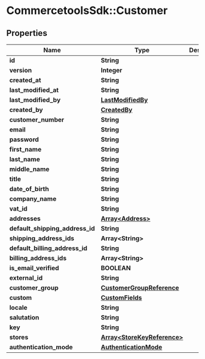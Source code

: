 # CommercetoolsSdk::Customer

## Properties
Name | Type | Description | Notes
------------ | ------------- | ------------- | -------------
**id** | **String** |  | [optional] 
**version** | **Integer** |  | [optional] 
**created_at** | **String** |  | [optional] 
**last_modified_at** | **String** |  | [optional] 
**last_modified_by** | [**LastModifiedBy**](LastModifiedBy.md) |  | [optional] 
**created_by** | [**CreatedBy**](CreatedBy.md) |  | [optional] 
**customer_number** | **String** |  | [optional] 
**email** | **String** |  | [optional] 
**password** | **String** |  | [optional] 
**first_name** | **String** |  | [optional] 
**last_name** | **String** |  | [optional] 
**middle_name** | **String** |  | [optional] 
**title** | **String** |  | [optional] 
**date_of_birth** | **String** |  | [optional] 
**company_name** | **String** |  | [optional] 
**vat_id** | **String** |  | [optional] 
**addresses** | [**Array&lt;Address&gt;**](Address.md) |  | [optional] 
**default_shipping_address_id** | **String** |  | [optional] 
**shipping_address_ids** | **Array&lt;String&gt;** |  | [optional] 
**default_billing_address_id** | **String** |  | [optional] 
**billing_address_ids** | **Array&lt;String&gt;** |  | [optional] 
**is_email_verified** | **BOOLEAN** |  | [optional] 
**external_id** | **String** |  | [optional] 
**customer_group** | [**CustomerGroupReference**](CustomerGroupReference.md) |  | [optional] 
**custom** | [**CustomFields**](CustomFields.md) |  | [optional] 
**locale** | **String** |  | [optional] 
**salutation** | **String** |  | [optional] 
**key** | **String** |  | [optional] 
**stores** | [**Array&lt;StoreKeyReference&gt;**](StoreKeyReference.md) |  | [optional] 
**authentication_mode** | [**AuthenticationMode**](AuthenticationMode.md) |  | [optional] 

